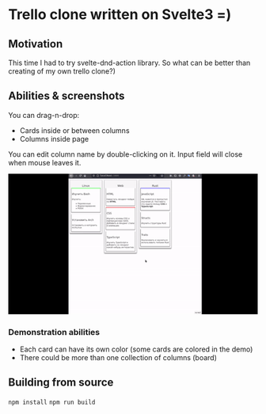 # Trello clone written on Svelte3 =)
## Motivation
This time I had to try svelte-dnd-action library. So what can be better than creating of my own trello clone?)

## Abilities & screenshots
You can drag-n-drop:
* Cards inside or between columns
* Columns inside page

You can edit column name by double-clicking on it. Input field will close when mouse leaves it.

![demonstration](./demo/demo.gif)

### Demonstration abilities
* Each card can have its own color (some cards are colored in the demo)
* There could be more than one collection of columns (board)

## Building from source
`npm install`
`npm run build`